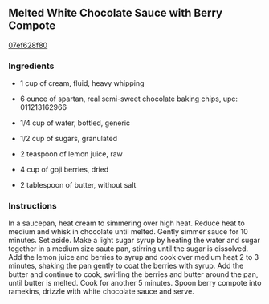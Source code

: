 ## Melted White Chocolate Sauce with Berry Compote

[07ef628f80](http://www.foodnetwork.com/recipes/danny-boome/melted-white-chocolate-sauce-with-berry-compote-recipe.html)

### Ingredients

 - 1 cup of cream, fluid, heavy whipping

 - 6 ounce of spartan, real semi-sweet chocolate baking chips, upc: 011213162966

 - 1/4 cup of water, bottled, generic

 - 1/2 cup of sugars, granulated

 - 2 teaspoon of lemon juice, raw

 - 4 cup of goji berries, dried

 - 2 tablespoon of butter, without salt

### Instructions

In a saucepan, heat cream to simmering over high heat. Reduce heat to medium and whisk in chocolate until melted. Gently simmer sauce for 10 minutes. Set aside. Make a light sugar syrup by heating the water and sugar together in a medium size saute pan, stirring until the sugar is dissolved. Add the lemon juice and berries to syrup and cook over medium heat 2 to 3 minutes, shaking the pan gently to coat the berries with syrup. Add the butter and continue to cook, swirling the berries and butter around the pan, until butter is melted. Cook for another 5 minutes. Spoon berry compote into ramekins, drizzle with white chocolate sauce and serve.
